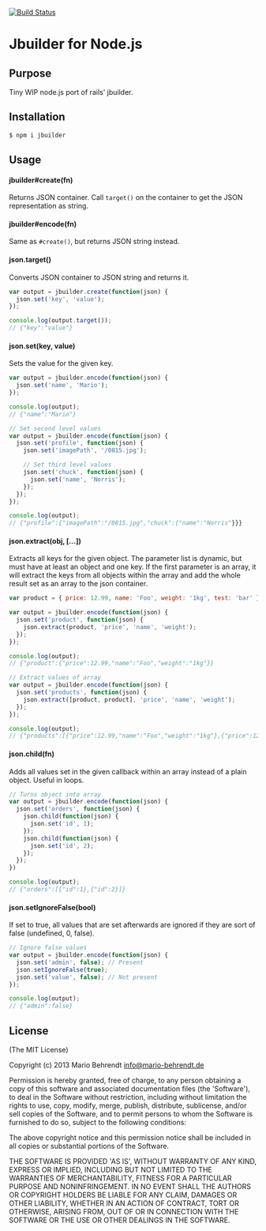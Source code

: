 [![Build Status](https://travis-ci.org/behrendtio/jbuilder.png?branch=master)](https://travis-ci.org/behrendtio/jbuilder)

# Jbuilder for Node.js

## Purpose

Tiny WIP node.js port of rails' jbuilder.

## Installation

```bash
$ npm i jbuilder
```

## Usage

#### jbuilder#create(fn)

Returns JSON container. Call `target()` on the container to get the JSON
representation as string.

#### jbuilder#encode(fn)

Same as `#create()`, but returns JSON string instead.

#### json.target()

Converts JSON container to JSON string and returns it.

```javascript
var output = jbuilder.create(function(json) {
  json.set('key', 'value');
});

console.log(output.target());
// {"key":"value"}
```

#### json.set(key, value)

Sets the value for the given key.

```javascript
var output = jbuilder.encode(function(json) {
  json.set('name', 'Mario');
});

console.log(output);
// {"name":"Mario"}

// Set second level values
var output = jbuilder.encode(function(json) {
  json.set('profile', function(json) {
    json.set('imagePath', '/0815.jpg');

    // Set third level values
    json.set('chuck', function(json) {
      json.set('name', 'Norris');
    });
  });
});

console.log(output);
// {"profile":{"imagePath":"/0815.jpg","chuck":{"name":"Norris"}}}
```

#### json.extract(obj, [...])

Extracts all keys for the given object. The parameter list is dynamic, but must
have at least an object and one key. If the first parameter is an array, it will
extract the keys from all objects within the array and add the whole result set
as an array to the json container.

```javascript
var product = { price: 12.99, name: 'Foo', weight: '1kg', test: 'bar' };

var output = jbuilder.encode(function(json) {
  json.set('product', function(json) {
    json.extract(product, 'price', 'name', 'weight');
  });
});

console.log(output);
// {"product":{"price":12.99,"name":"Foo","weight":"1kg"}}

// Extract values of array
var output = jbuilder.encode(function(json) {
  json.set('products', function(json) {
    json.extract([product, product], 'price', 'name', 'weight');
  });
});

console.log(output);
// {"products":[{"price":12.99,"name":"Foo","weight":"1kg"},{"price":12.99,"name":"Foo","weight":"1kg"}]}
```

#### json.child(fn)

Adds all values set in the given callback within an array instead of a plain
object. Useful in loops.

```javascript
// Turns object into array
var output = jbuilder.encode(function(json) {
  json.set('orders', function(json) {
    json.child(function(json) {
      json.set('id', 1);
    });
    json.child(function(json) {
      json.set('id', 2);
    });
  });
})

console.log(output);
// {"orders":[{"id":1},{"id":2}]}
```

#### json.setIgnoreFalse(bool)

If set to true, all values that are set afterwards are ignored if they are sort
of false (undefined, 0, false).

```javascript
// Ignore false values
var output = jbuilder.encode(function(json) {
  json.set('admin', false); // Present
  json.setIgnoreFalse(true);
  json.set('value', false); // Not present
});

console.log(output);
// {"admin":false}
```

## License

(The MIT License)

Copyright (c) 2013 Mario Behrendt info@mario-behrendt.de

Permission is hereby granted, free of charge, to any person obtaining a copy of
this software and associated documentation files (the 'Software'), to deal in
the Software without restriction, including without limitation the rights to
use, copy, modify, merge, publish, distribute, sublicense, and/or sell copies of
the Software, and to permit persons to whom the Software is furnished to do so,
subject to the following conditions:

The above copyright notice and this permission notice shall be included in all
copies or substantial portions of the Software.

THE SOFTWARE IS PROVIDED 'AS IS', WITHOUT WARRANTY OF ANY KIND, EXPRESS OR
IMPLIED, INCLUDING BUT NOT LIMITED TO THE WARRANTIES OF MERCHANTABILITY, FITNESS
FOR A PARTICULAR PURPOSE AND NONINFRINGEMENT. IN NO EVENT SHALL THE AUTHORS OR
COPYRIGHT HOLDERS BE LIABLE FOR ANY CLAIM, DAMAGES OR OTHER LIABILITY, WHETHER
IN AN ACTION OF CONTRACT, TORT OR OTHERWISE, ARISING FROM, OUT OF OR IN
CONNECTION WITH THE SOFTWARE OR THE USE OR OTHER DEALINGS IN THE SOFTWARE.
